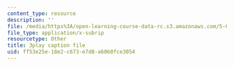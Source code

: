 ```yaml
---
content_type: resource
description: ''
file: /media/https%3A/open-learning-course-data-rc.s3.amazonaws.com/5-07sc-biological-chemistry-i-fall-2013/ff53e25e18e2c673e7d8a6060fce3054_eOYHJLqP2Ps.srt
file_type: application/x-subrip
resourcetype: Other
title: 3play caption file
uid: ff53e25e-18e2-c673-e7d8-a6060fce3054
---
```

